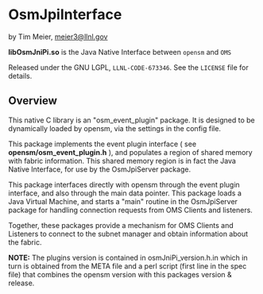 OsmJpiInterface
=========================
by Tim Meier, [meier3@llnl.gov](mailto:meier3@llnl.gov)

**libOsmJniPi.so** is the Java Native Interface between `opensm` and `OMS`

Released under the GNU LGPL, `LLNL-CODE-673346`.  See the `LICENSE`
file for details.

Overview
-------------------------

This native C library is an "osm_event_plugin" package.  It is designed to be
dynamically loaded by opensm, via the settings in the config file.

This package implements the event plugin interface ( see **opensm/osm_event_plugin.h** ),
and populates a region of shared memory with fabric information.  This shared
memory region is in fact the Java Native Interface, for use by the OsmJpiServer
package.

This package interfaces directly with opensm through the event plugin interface,
and also through the main data pointer.  This package loads a Java Virtual
Machine, and starts a "main" routine in the OsmJpiServer package for handling
connection requests from OMS Clients and listeners.

Together, these packages provide a mechanism for OMS Clients and Listeners to
connect to the subnet manager and obtain information about the fabric.

**NOTE:** The plugins version is contained in osmJniPi_version.h.in which in turn is obtained
from the META file and a perl script (first line in the spec file) that combines the
opensm version with this packages version & release.  